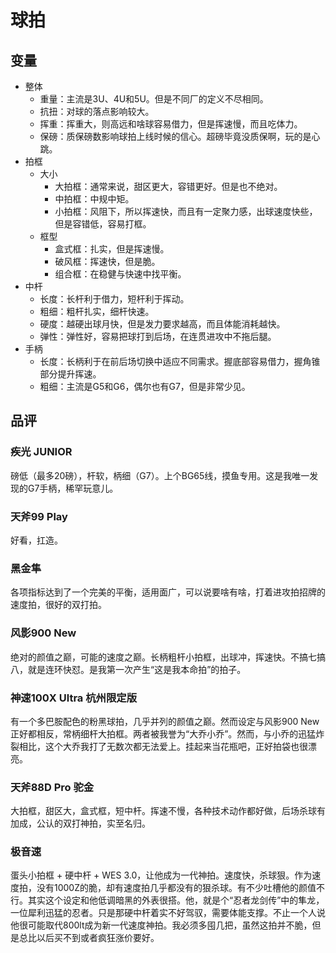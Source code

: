 # 球拍
## 变量
- 整体
	- 重量：主流是3U、4U和5U。但是不同厂的定义不尽相同。
	- 抗扭：对球的落点影响较大。
	- 挥重：挥重大，则高远和啥球容易借力，但是挥速慢，而且吃体力。
	- 保磅：质保磅数影响球拍上线时候的信心。超磅毕竟没质保啊，玩的是心跳。
- 拍框
	- 大小
		- 大拍框：通常来说，甜区更大，容错更好。但是也不绝对。
		- 中拍框：中规中矩。
		- 小拍框：风阻下，所以挥速快，而且有一定聚力感，出球速度快些，但是容错低，容易打框。
	- 框型
		- 盒式框：扎实，但是挥速慢。
		- 破风框：挥速快，但是脆。
		- 组合框：在稳健与快速中找平衡。
- 中杆
	- 长度：长杆利于借力，短杆利于挥动。
	- 粗细：粗杆扎实，细杆快速。
	- 硬度：越硬出球月快，但是发力要求越高，而且体能消耗越快。
	- 弹性：弹性好，容易把球打到后场，在连贯进攻中不拖后腿。
- 手柄
	- 长度：长柄利于在前后场切换中适应不同需求。握底部容易借力，握角锥部分提升挥速。
	- 粗细：主流是G5和G6，偶尔也有G7，但是非常少见。

## 品评
### 疾光 JUNIOR
磅低（最多20磅），杆软，柄细（G7）。上个BG65线，摸鱼专用。这是我唯一发现的G7手柄，稀罕玩意儿。

### 天斧99 Play
好看，扛造。

### 黑金隼
各项指标达到了一个完美的平衡，适用面广，可以说要啥有啥，打着进攻拍招牌的速度拍，很好的双打拍。

### 风影900 New
绝对的颜值之巅，可能的速度之巅。长柄粗杆小拍框，出球冲，挥速快。不搞七搞八，就是连环快怼。是我第一次产生“这是我本命拍”的拍子。

### 神速100X Ultra 杭州限定版
有一个多巴胺配色的粉黑球拍，几乎并列的颜值之巅。然而设定与风影900 New正好都相反，常柄细杆大拍框。两者被我誉为“大乔小乔”。然而，与小乔的迅猛炸裂相比，这个大乔我打了无数次都无法爱上。挂起来当花瓶吧，正好拍袋也很漂亮。

### 天斧88D Pro 驼金
大拍框，甜区大，盒式框，短中杆。挥速不慢，各种技术动作都好做，后场杀球有加成，公认的双打神拍，实至名归。

### 极音速
蛋头小拍框 + 硬中杆 + WES 3.0，让他成为一代神拍。速度快，杀球狠。作为速度拍，没有1000Z的脆，却有速度拍几乎都没有的狠杀球。有不少吐槽他的颜值不行。其实这个设定和他低调暗黑的外表很搭。他，就是个“忍者龙剑传”中的隼龙，一位犀利迅猛的忍者。只是那硬中杆着实不好驾驭，需要体能支撑。不止一个人说他很可能取代800lt成为新一代速度神拍。我必须多囤几把，虽然这拍并不脆，但是总比以后买不到或者疯狂涨价要好。